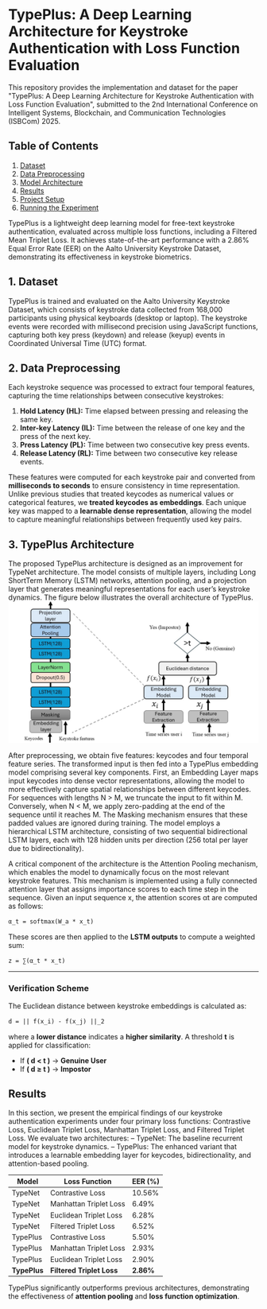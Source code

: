 # TypePlus: A Deep Learning Architecture for Keystroke Authentication with Loss Function Evaluation
This repository provides the implementation and dataset for the paper "TypePlus: A Deep Learning Architecture for Keystroke Authentication with Loss Function Evaluation", submitted to the 2nd International Conference on Intelligent Systems, Blockchain, and Communication Technologies (ISBCom) 2025.

## Table of Contents
1. [Dataset](#dataset-overview)
2. [Data Preprocessing](#data-preprocessing)
3. [Model Architecture](#model-architecture)
4. [Results](#results)
5. [Project Setup](#project-setup)
6. [Running the Experiment](#running-the-experiment)
   
TypePlus is a lightweight deep learning model for free-text keystroke authentication, evaluated across multiple loss functions, including a Filtered Mean Triplet Loss. It achieves state-of-the-art performance with a 2.86% Equal Error Rate (EER) on the Aalto University Keystroke Dataset, demonstrating its effectiveness in keystroke biometrics. 

<a id="dataset-overview"></a>

## 1. Dataset 
TypePlus is trained and evaluated on the Aalto University Keystroke Dataset, which consists of keystroke data collected from 168,000 participants using physical keyboards (desktop or laptop). The keystroke events were recorded with millisecond precision using JavaScript functions, capturing both key press (keydown) and release (keyup) events in Coordinated Universal Time (UTC) format.

<a id="data-preprocessing"></a>

## 2. Data Preprocessing

Each keystroke sequence was processed to extract four temporal features, capturing the time relationships between consecutive keystrokes:  
1. **Hold Latency (HL):** Time elapsed between pressing and releasing the same key.  
2. **Inter-key Latency (IL):** Time between the release of one key and the press of the next key.  
3. **Press Latency (PL):** Time between two consecutive key press events.  
4. **Release Latency (RL):** Time between two consecutive key release events.  

These features were computed for each keystroke pair and converted from **milliseconds to seconds** to ensure consistency in time representation. Unlike previous studies that treated keycodes as numerical values or categorical features, we **treated keycodes as embeddings**. Each unique key was mapped to a **learnable dense representation**, allowing the model to capture meaningful relationships between frequently used key pairs.  

<a id="model-architecture"></a>

## 3. TypePlus Architecture 

The proposed TypePlus architecture is designed as an improvement for TypeNet architecture. The model consists of multiple layers, including Long ShortTerm Memory (LSTM) networks, attention pooling, and a projection layer that generates meaningful representations for each user’s keystroke dynamics. The figure below illustrates the overall architecture of TypePlus.
![TypePlus Architecture: Verification scheme based from two users i and j. The input x is a time series with shape M × 5 (keystrokes × keystroke features) and the output f(x) is an embedding vector with shape 1 × 128. t is a decision threshold.](images/architecture.jpg)

After preprocessing, we obtain five features: keycodes and four temporal feature series. The transformed input is then fed into a TypePlus embedding model comprising several key components. First, an Embedding Layer maps input keycodes into dense vector representations, allowing the model to more effectively capture spatial relationships between different keycodes. For sequences with lengths N > M, we truncate the input to fit within M. Conversely, when N < M, we apply zero-padding at the end of the sequence until it reaches M. The Masking mechanism ensures that these padded values are ignored during training. The model employs a hierarchical LSTM architecture, consisting of two sequential bidirectional LSTM layers, each with 128 hidden units per direction (256 total per layer due to bidirectionality).

A critical component of the architecture is the Attention Pooling mechanism, which enables the model to dynamically focus on the most relevant keystroke features. This mechanism is implemented using a fully connected attention layer that assigns importance scores to each time step in the sequence. Given an input sequence x, the attention scores αt are computed as follows:

```md
α_t = softmax(W_a * x_t)
```

These scores are then applied to the **LSTM outputs** to compute a weighted sum:  

```md
z = ∑(α_t * x_t)
```

---

### Verification Scheme  

The Euclidean distance between keystroke embeddings is calculated as:  

```md
d = || f(x_i) - f(x_j) ||_2
```

where a **lower distance** indicates a **higher similarity**. A threshold **t** is applied for classification:  

- If **\( d < t \)** → **Genuine User**  
- If **\( d ≥ t \)** → **Impostor**  

<a id="results"></a>
##  Results  
In this section, we present the empirical findings of our keystroke authentication experiments under four primary loss functions: Contrastive Loss, Euclidean
Triplet Loss, Manhattan Triplet Loss, and Filtered Triplet Loss. We evaluate two architectures:
– TypeNet: The baseline recurrent model for keystroke dynamics.
– TypePlus: The enhanced variant that introduces a learnable embedding layer for keycodes, bidirectionality, and attention-based pooling.

| Model  | Loss Function            | EER (%)  |  
|--------|--------------------------|----------|  
| TypeNet | Contrastive Loss         | 10.56%   |  
| TypeNet | Manhattan Triplet Loss   | 6.49%    | 
| TypeNet | Euclidean Triplet Loss   | 6.28%    |
| TypeNet | Filtered Triplet Loss    | 6.52%    |
| TypePlus | Contrastive Loss        | 5.50%    |  
| TypePlus | Manhattan Triplet Loss  | 2.93%    |  
| TypePlus | Euclidean Triplet Loss  | 2.90%    |  
| **TypePlus** | **Filtered Triplet Loss** | **2.86%** |  

TypePlus significantly outperforms previous architectures, demonstrating the effectiveness of **attention pooling** and **loss function optimization**.
